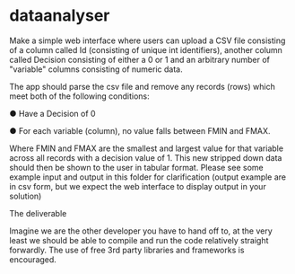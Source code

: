 # dataanalyser

Make a simple web interface where users can upload a CSV file consisting of a column called Id (consisting of unique int identifiers), another column called Decision consisting of either a 0 or 1 and an arbitrary number of "variable" columns consisting of numeric data.

The app should parse the csv file and remove any records (rows) which meet both of the following conditions:

● Have a Decision of 0

● For each variable (column), no value falls between FMIN and FMAX.

Where FMIN and FMAX are the smallest and largest value for that variable across all records with a decision value of 1. This new stripped down data should then be shown to the user in tabular format. Please see some example input and output in this folder for clarification (output example are in csv form, but we expect the web interface to display output in your solution)

The deliverable

Imagine we are the other developer you have to hand off to, at the very least we should be able to compile and run the code relatively straight forwardly. The use of free 3rd party libraries and frameworks is encouraged.
